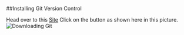 ##Installing Git Version Control

Head over to this [Site](https://git-scm.com/download)
Click on the button as shown here in this picture.
![Downloading Git](\Assets\Downloading_Git_Repo.png)
